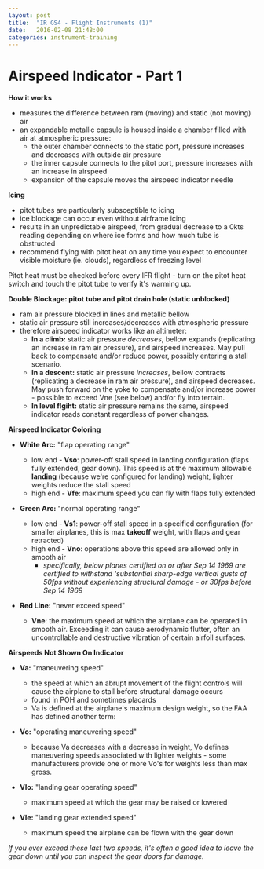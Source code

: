 ```yaml
---
layout: post
title:  "IR GS4 - Flight Instruments (1)"
date:   2016-02-08 21:48:00
categories: instrument-training
---
```


# Airspeed Indicator - Part 1
**How it works**

 - measures the difference between ram (moving) and static (not moving) air
 - an expandable metallic capsule is housed inside a chamber filled with air at atmospheric pressure:
   - the outer chamber connects to the static port, pressure increases and decreases with outside air pressure
   - the inner capsule connects to the pitot port, pressure increases with an increase in airspeed
   - expansion of the capsule moves the airspeed indicator needle

**Icing**

 - pitot tubes are particularly subsceptible to icing
 - ice blockage can occur even without airframe icing
 - results in an unpredictable airspeed, from gradual decrease to a 0kts reading depending on where ice forms and how much tube is obstructed
 - recommend flying with pitot heat on any time you expect to encounter visible moisture (ie. clouds), regardless of freezing level

Pitot heat must be checked before every IFR flight - turn on the pitot heat switch and touch the pitot tube to verify it's warming up.

 **Double Blockage: pitot tube and pitot drain hole (static unblocked)**

  - ram air pressure blocked in lines and metallic bellow
  - static air pressure still increases/decreases with atmospheric pressure
  - therefore airspeed indicator works like an altimeter:
    - **In a climb:** static air pressure *decreases*, bellow expands (replicating an increase in ram air pressure), and airspeed increases. May pull back to compensate and/or reduce power, possibly entering a stall scenario.
    - **In a descent:** static air pressure *increases*, bellow contracts (replicating a decrease in ram air pressure), and airspeed decreases. May push forward on the yoke to compensate and/or increase power - possible to exceed Vne (see below) and/or fly into terrain.
    - **In level flgiht:** static air pressure remains the same, airspeed indicator reads constant regardless of power changes.

**Airspeed Indicator Coloring**

 - **White Arc:** "flap operating range"
   - low end - **Vso**: power-off stall speed in landing configuration (flaps fully extended, gear down). This speed is at the maximum allowable **landing** (because we're configured for landing) weight, lighter weights reduce the stall speed
   - high end - **Vfe**: maximum speed you can fly with flaps fully extended

 - **Green Arc:** "normal operating range"
   - low end - **Vs1**: power-off stall speed in a specified configuration (for smaller airplanes, this is max **takeoff** weight, with flaps and gear retracted)
   - high end - **Vno**: operations above this speed are allowed only in smooth air
     - *specifically, below planes certified on or after Sep 14 1969 are certified to withstand 'substantial sharp-edge vertical gusts of 50fps without experiencing structural damage - or 30fps before Sep 14 1969*

 - **Red Line:** "never exceed speed"
   - **Vne**: the maximum speed at which the airplane can be operated in smooth air. Exceeding it can cause aerodynamic flutter, often an uncontrollable and destructive vibration of certain airfoil surfaces.

**Airspeeds Not Shown On Indicator**

 - **Va:** "maneuvering speed"
   - the speed at which an abrupt movement of the flight controls will cause the airplane to stall before structural damage occurs
   - found in POH and sometimes placards
   - Va is defined at the airplane's maximum design weight, so the FAA has defined another term:

 - **Vo:** "operating maneuvering speed"
   - because Va decreases with a decrease in weight, Vo defines maneuvering speeds associated with lighter weights - some manufacturers provide one or more Vo's for weights less than max gross.

 - **Vlo:** "landing gear operating speed"
   - maximum speed at which the gear may be raised or lowered
 - **Vle:** "landing gear extended speed"
   - maximum speed the airplane can be flown with the gear down

*If you ever exceed these last two speeds, it's often a good idea to leave the gear down until you can inspect the gear doors for damage.*
